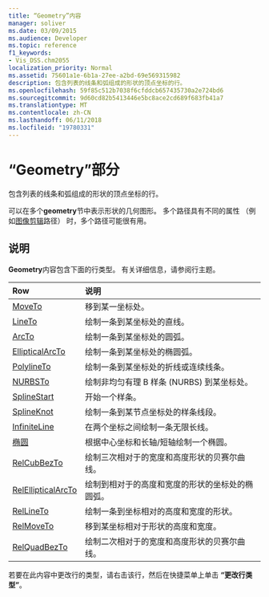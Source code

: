 ```yaml
---
title: “Geometry”内容
manager: soliver
ms.date: 03/09/2015
ms.audience: Developer
ms.topic: reference
f1_keywords:
- Vis_DSS.chm2055
localization_priority: Normal
ms.assetid: 75601a1e-6b1a-27ee-a2bd-69e569315982
description: 包含列表的线条和弧组成的形状的顶点坐标的行。
ms.openlocfilehash: 59f85c512b7038f6cfddcb657435730a2e724bd6
ms.sourcegitcommit: 9d60cd82b5413446e5bc8ace2cd689f683fb41a7
ms.translationtype: MT
ms.contentlocale: zh-CN
ms.lasthandoff: 06/11/2018
ms.locfileid: "19780331"
---
```

# <a name="geometry-section"></a>“Geometry”部分

包含列表的线条和弧组成的形状的顶点坐标的行。 
  
可以在多个**geometry**节中表示形状的几何图形。 多个路径具有不同的属性 （例如[图像剪辑](clippingpath-cell-foreign-image-info-section.md)路径） 时，多个路径可能很有用。 
  
## <a name="remarks"></a>说明

**Geometry**内容包含下面的行类型。 有关详细信息，请参阅行主题。 
  
|**Row**|**说明**|
|:-----|:-----|
|[MoveTo](moveto-row-geometry-section.md) <br/> |移到某一坐标处。  <br/> |
|[LineTo](lineto-row-geometry-section.md) <br/> |绘制一条到某坐标处的直线。  <br/> |
|[ArcTo](arcto-row-geometry-section.md) <br/> |绘制一条到某坐标处的圆弧。  <br/> |
|[EllipticalArcTo](ellipticalarcto-row-geometry-section.md) <br/> |绘制一条到某坐标处的椭圆弧。  <br/> |
|[PolylineTo](polylineto-row-geometry-section.md) <br/> |绘制一条到某坐标处的折线或连续线条。  <br/> |
|[NURBSTo](nurbsto-row-geometry-section.md) <br/> |绘制非均匀有理 B 样条 (NURBS) 到某坐标处。  <br/> |
|[SplineStart](splinestart-row-geometry-section.md) <br/> |开始一个样条。  <br/> |
|[SplineKnot](splineknot-row-geometry-section.md) <br/> |绘制一条到某节点坐标处的样条线段。  <br/> |
|[InfiniteLine](infiniteline-row-geometry-section.md) <br/> |在两个坐标之间绘制一条无限长线。  <br/> |
|[椭圆](ellipse-row-geometry-section.md) <br/> |根据中心坐标和长轴/短轴绘制一个椭圆。  <br/> |
|[RelCubBezTo](relcubbezto-row-geometry-section.md) <br/> |绘制三次相对于的宽度和高度形状的贝赛尔曲线。  <br/> |
|[RelEllipticalArcTo](relellipticalarcto-row-geometry-section.md) <br/> |绘制到相对于的高度和宽度的形状的坐标处的椭圆弧。  <br/> |
|[RelLineTo](rellineto-row-geometry-section.md) <br/> |绘制一条到坐标相对的高度和宽度的形状。  <br/> |
|[RelMoveTo](relmoveto-row-geometry-section.md) <br/> |移到某坐标相对于形状的高度和宽度。  <br/> |
|[RelQuadBezTo](relquadbezto-row-geometry-section.md) <br/> |绘制二次相对于的宽度和高度形状的贝赛尔曲线。  <br/> |
   
若要在此内容中更改行的类型，请右击该行，然后在快捷菜单上单击 **“更改行类型”**。 
  


